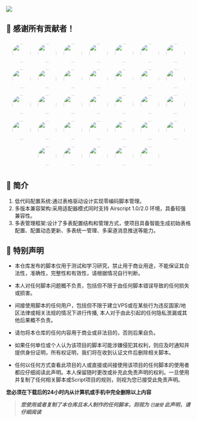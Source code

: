 <div>
    <img src="https://socialify.git.ci/imoki/sign_script/image?description=1&font=Rokkitt&forks=1&issues=1&language=1&owner=1&pattern=Circuit%20Board&pulls=1&stargazers=1&theme=Dark">
<div>

## 🎉 感谢所有贡献者！ 
<div align="center" style="display:flex;flex-wrap:wrap;justify-content:center;">
    <a href="https://github.com/jarryyen" style="text-align: center;">
        <img src="https://avatars.githubusercontent.com/u/11880312?v=4" width="50" height="50" style="border-radius:50%; margin:10px;">
<!--         <p style="display: inline-block; margin: 0;">jarryyen</p> -->
    </a>
    <a href="https://github.com/wawmb" style="text-align: center;">
        <img src="https://avatars.githubusercontent.com/u/80245716?v=4" width="50" height="50" style="border-radius:50%; margin:10px;">
<!--         <p style="display: inline-block; margin: 0;">Wawmb</p> -->
    </a>
    <a href="https://github.com/codebhc" style="text-align: center;">
        <img src="https://avatars.githubusercontent.com/u/176098738?v=4" width="50" height="50" style="border-radius:50%; margin:10px;">
<!--         <p style="display: inline-block; margin: 0;">codebhc</p> -->
    </a>
    <a href="https://github.com/fdsuf" style="text-align: center;">
        <img src="https://avatars.githubusercontent.com/u/49027081?v=4" width="50" height="50" style="border-radius:50%; margin:10px;">
<!--         <p style="display: inline-block; margin: 0;">fdsuf</p> -->
    </a>
    <a href="https://github.com/SunWuyuan" style="text-align: center;">
        <img src="https://avatars.githubusercontent.com/u/88357633" width="50" height="50" style="border-radius: 50%; margin: 10px;">
<!--         <p style="display: inline-block; margin: 0;">SunWuyuan</p> -->
    </a>
    <a href="https://space.bilibili.com/473278350/" style="text-align: center;">
        <img src="https://i1.hdslb.com/bfs/face/1d433d7c2d02d04b67b2102928d1c7c24d22f430.jpg" width="50" height="50" style="border-radius: 50%; margin: 10px;">
    </a>
    <a href="https://github.com/darkbfly" style="text-align: center;">
        <img src="https://avatars.githubusercontent.com/u/9347954" width="50" height="50" style="border-radius: 50%; margin: 10px;">
    </a>
    <a style="text-align: center;">
        <img src="https://s21.ax1x.com/2025/04/05/pE6O8rq.jpg" width="50" height="50" style="border-radius: 50%; margin: 10px;">
    </a>
    <a style="text-align: center;">
        <img src="https://s21.ax1x.com/2025/04/05/pE6O3Mn.jpg" width="50" height="50" style="border-radius: 50%; margin: 10px;">
    </a>
    <a style="text-align: center;">
        <img src="https://s21.ax1x.com/2025/04/05/pE6XhkT.jpg" width="50" height="50" style="border-radius: 50%; margin: 10px;">
    </a>
    <a style="text-align: center;">
        <img src="https://s21.ax1x.com/2025/04/05/pE6XR00.jpg" width="50" height="50" style="border-radius: 50%; margin: 10px;">
    </a>
    <a style="text-align: center;">
        <img src="https://s21.ax1x.com/2025/04/05/pE6XW7V.md.jpg" width="50" height="50" style="border-radius: 50%; margin: 10px;">
    </a>
    <a style="text-align: center;">
        <img src="https://s21.ax1x.com/2025/04/05/pE6X5hF.jpg" width="50" height="50" style="border-radius: 50%; margin: 10px;">
    </a>
    <a style="text-align: center;">
        <img src="https://s21.ax1x.com/2025/04/05/pE6Xop4.md.jpg" width="50" height="50" style="border-radius: 50%; margin: 10px;">
    </a>
    <a style="text-align: center;">
        <img src="https://s21.ax1x.com/2025/04/05/pE6X4tU.md.jpg" width="50" height="50" style="border-radius: 50%; margin: 10px;">
    </a>
    <a style="text-align: center;">
        <img src="https://i.ibb.co/Vpqz5pGy/9.jpg" width="50" height="50" style="border-radius: 50%; margin: 10px;">
    </a>
    <a style="text-align: center;">
        <img src="https://i.ibb.co/j982QxGx/10.jpg" width="50" height="50" style="border-radius: 50%; margin: 10px;">
    </a>
    <a style="text-align: center;">
        <img src="https://s21.ax1x.com/2025/04/08/pEgAgpR.jpg" width="50" height="50" style="border-radius: 50%; margin: 10px;">
    </a>
    <a style="text-align: center;">
        <img src="https://i.ibb.co/4rT0Pxs/12.jpg" width="50" height="50" style="border-radius: 50%; margin: 10px;">
    </a>
    <a style="text-align: center;">
        <img src="https://i.ibb.co/7JnYx5F9/13.jpg" width="50" height="50" style="border-radius: 50%; margin: 10px;">
    </a>
    <a style="text-align: center;">
        <img src="https://i.ibb.co/xqt8Cx9K/14.jpg" width="50" height="50" style="border-radius: 50%; margin: 10px;">
    </a>
    <a style="text-align: center;">
        <img src="https://i.ibb.co/pvsmXSrj/15.jpg" width="50" height="50" style="border-radius: 50%; margin: 10px;">
    </a>
    <a style="text-align: center;">
        <img src="https://i.ibb.co/rKYsm0rr/16.jpg" width="50" height="50" style="border-radius: 50%; margin: 10px;">
    </a>
    <a style="text-align: center;">
        <img src="https://i.ibb.co/fzTSy0Qq/17.jpg" width="50" height="50" style="border-radius: 50%; margin: 10px;">
    </a>
    <a style="text-align: center;">
        <img src="https://i.ibb.co/SXNMTrsJ/18.jpg" width="50" height="50" style="border-radius: 50%; margin: 10px;">
    </a>
    <a style="text-align: center;">
        <img src="https://i.ibb.co/xqvPT5J9/19.jpg" width="50" height="50" style="border-radius: 50%; margin: 10px;">
    </a>
    <a style="text-align: center;">
        <img src="https://i.ibb.co/RGPDM9m4/20.jpg" width="50" height="50" style="border-radius: 50%; margin: 10px;">
    </a>
    <a style="text-align: center;">
        <img src="https://i.ibb.co/ynJhwGMT/21.jpg" width="50" height="50" style="border-radius: 50%; margin: 10px;">
    </a>
    <a style="text-align: center;">
        <img src="https://i.ibb.co/vCf1wgnB/22.jpg" width="50" height="50" style="border-radius: 50%; margin: 10px;">
    </a>
    <a style="text-align: center;">
        <img src="https://s21.ax1x.com/2025/04/06/pEcumwV.jpg" width="50" height="50" style="border-radius: 50%; margin: 10px;">
    </a>
    <a style="text-align: center;">
        <img src="https://s21.ax1x.com/2025/04/07/pEccHDs.jpg" width="50" height="50" style="border-radius: 50%; margin: 10px;">
    </a>
    <a style="text-align: center;">
        <img src="https://s21.ax1x.com/2025/04/07/pEccbbn.md.jpg" width="50" height="50" style="border-radius: 50%; margin: 10px;">
    </a>
    <a style="text-align: center;">
        <img src="https://s21.ax1x.com/2025/04/07/pEcc7uj.jpg" width="50" height="50" style="border-radius: 50%; margin: 10px;">
    </a>
</div>
<!--
## ⚠ 请遵循以下几点来使用
1. 欢迎点击star收藏支持，但请**不要点击fork**。  
2. 若希望参与项目开发，欢迎fork。  
3. 请**不要自建公开仓库**上传本仓库代码。  
4. 感谢遵循以上几点的各位  
-->

## 📖 简介
1. 低代码配置系统:通过表格驱动设计实现零编码脚本管理。 
2. 多版本兼容架构:采用适配器模式同时支持 Airscript 1.0/2.0 环境，具备较强 兼容性。 
3. 多表管理框架:设计了多表配置结构和管理方式，使项目具备智能生成初始表格配置、配置动态更新、多表统一管理、多渠道消息推送等能力。   

## 📌 特别声明

- 本仓库发布的脚本仅用于测试和学习研究，禁止用于商业用途，不能保证其合法性，准确性，完整性和有效性，请根据情况自行判断。

- 本人对任何脚本问题概不负责，包括但不限于由任何脚本错误导致的任何损失或损害。

- 间接使用脚本的任何用户，包括但不限于建立VPS或在某些行为违反国家/地区法律或相关法规的情况下进行传播, 本人对于由此引起的任何隐私泄漏或其他后果概不负责。

- 请勿将本仓库的任何内容用于商业或非法目的，否则后果自负。

- 如果任何单位或个人认为该项目的脚本可能涉嫌侵犯其权利，则应及时通知并提供身份证明，所有权证明，我们将在收到认证文件后删除相关脚本。

- 任何以任何方式查看此项目的人或直接或间接使用该项目的任何脚本的使用者都应仔细阅读此声明。本人保留随时更改或补充此免责声明的权利。一旦使用并复制了任何相关脚本或Script项目的规则，则视为您已接受此免责声明。

**您必须在下载后的24小时内从计算机或手机中完全删除以上内容**

> ***您使用或者复制了本仓库且本人制作的任何脚本，则视为 `已接受` 此声明，请仔细阅读***
